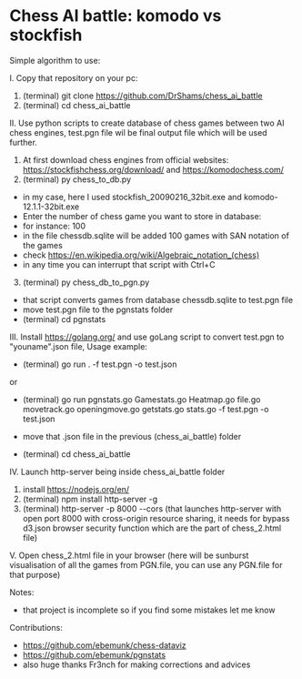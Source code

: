 # Chess AI battle: komodo vs stockfish
Simple algorithm to use:

I. Copy that repository on your pc:
  1) (terminal) git clone https://github.com/DrShams/chess_ai_battle
  2) (terminal) cd chess_ai_battle

II. Use python scripts to create database of chess games between two AI chess engines,
test.pgn file wil be final output file which will be used further.
  1) At first download chess engines from official websites:
  https://stockfishchess.org/download/ and https://komodochess.com/
  2) (terminal) py chess_to_db.py
  - in my case, here I used stockfish_20090216_32bit.exe and komodo-12.1.1-32bit.exe
  - Enter the number of chess game you want to store in database:
  - for instance: 100
  - in the file chessdb.sqlite will be added 100 games with SAN notation of the games
  - check https://en.wikipedia.org/wiki/Algebraic_notation_(chess)
  - in any time you can interrupt that script with Ctrl+C
  3) (terminal) py chess_db_to_pgn.py
  - that script converts games from database chessdb.sqlite to test.pgn file
  - move test.pgn file to the pgnstats folder
  - (terminal) cd pgnstats

III. Install https://golang.org/ and use goLang script to convert test.pgn to "youname".json file,
Usage example:
  - (terminal) go run . -f test.pgn -o test.json

  or

  - (terminal) go run pgnstats.go Gamestats.go Heatmap.go file.go movetrack.go openingmove.go getstats.go stats.go -f test.pgn -o test.json

  - move that .json file in the previous (chess_ai_battle) folder
  - (terminal) cd chess_ai_battle

IV. Launch http-server being inside chess_ai_battle folder
  1) install https://nodejs.org/en/
  2) (terminal) npm install http-server -g
  3) (terminal) http-server -p 8000 --cors
  (that launches http-server with open port 8000 with cross-origin resource sharing, it
  needs for bypass d3.json browser security function which are the part of chess_2.html file)

V. Open chess_2.html file in your browser
(here will be sunburst visualisation of all the games from PGN.file, you can use any PGN.file for that purpose)

Notes:
- that project is incomplete so if you find some mistakes let me know

Contributions:
- https://github.com/ebemunk/chess-dataviz
- https://github.com/ebemunk/pgnstats
- also huge thanks Fr3nch for making corrections and advices
